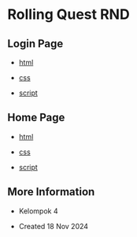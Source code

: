 # Rolling Quest RND



## Login Page

* [html](loginPage/loginPage.html)

* [css](loginPage/loginPage.css)

* [script](loginPage/loginPage.js)


## Home Page

* [html](homePage/homePage.html)

* [css](homePage/homePage.css)

* [script](homePage/homePage.js)


## More Information

* Kelompok 4

* Created 18 Nov 2024

